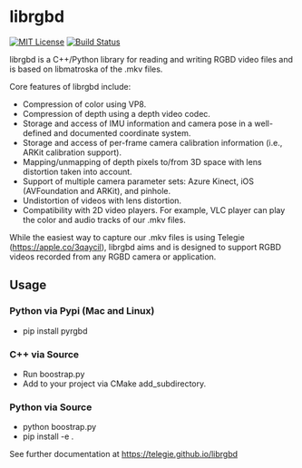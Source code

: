 # librgbd

[![MIT License](https://img.shields.io/github/license/telegie/librgbd)](https://en.wikipedia.org/wiki/MIT_License)
[![Build Status](https://github.com/telegie/librgbd/actions/workflows/build.yml/badge.svg)](https://github.com/telegie/librgbd/actions/workflows/build.yml)

librgbd is a C++/Python library for reading and writing RGBD video files and is based on libmatroska of the .mkv files.

Core features of librgbd include:
- Compression of color using VP8.
- Compression of depth using a depth video codec.  
- Storage and access of IMU information and camera pose in a well-defined and documented coordinate system.
- Storage and access of per-frame camera calibration information (i.e., ARKit calibration support).
- Mapping/unmapping of depth pixels to/from 3D space with lens distortion taken into account.
- Support of multiple camera parameter sets: Azure Kinect, iOS (AVFoundation and ARKit), and pinhole.
- Undistortion of videos with lens distortion.
- Compatibility with 2D video players. For example, VLC player can play the color and audio tracks of our .mkv files.

While the easiest way to capture our .mkv files is using Telegie (https://apple.co/3qaycil), librgbd aims and is designed to support RGBD videos recorded from any RGBD camera or application.

## Usage

### Python via Pypi (Mac and Linux)
- pip install pyrgbd

### C++ via Source
- Run boostrap.py
- Add to your project via CMake add_subdirectory.

### Python via Source
- python boostrap.py
- pip install -e .

See further documentation at https://telegie.github.io/librgbd

